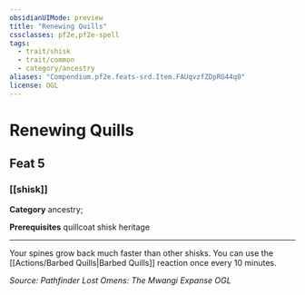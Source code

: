 ```yaml
---
obsidianUIMode: preview
title: "Renewing Quills"
cssclasses: pf2e,pf2e-spell
tags:
  - trait/shisk
  - trait/common
  - category/ancestry
aliases: "Compendium.pf2e.feats-srd.Item.FAUqvzfZDpRG44q0"
license: OGL
---
```

# Renewing Quills
## Feat 5
### [[shisk]]

**Category** ancestry; 



**Prerequisites** quillcoat shisk heritage
* * *
Your spines grow back much faster than other shisks. You can use the [[Actions/Barbed Quills|Barbed Quills]] reaction once every 10 minutes.

*Source: Pathfinder Lost Omens: The Mwangi Expanse*
*OGL*